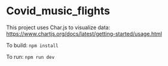 # Covid_music_flights

This project uses Char.js to visualize data:
https://www.chartjs.org/docs/latest/getting-started/usage.html

To build:
`npm install`

To run:
`npm run dev`